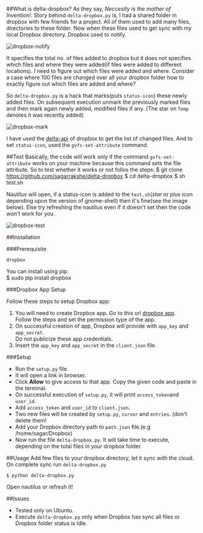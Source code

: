 ##What is delta-dropbox?
As they say, *Neccesity is the mother of Invention!*. Story behind `delta-dropbox.py` is, I had a shared folder in dropbox with few friends for a project. All of them  used to add many files, directories to these folder. Now when these files used to get sync with my local Dropbox directory. Dropbox used to notify.

![dropbox-notify](https://raw.github.com/sagarrakshe/delta-dropbox/master/_assets/dropbox-notify.png)

It specifies the total no. of files added to dropbox but it does not specifies which files and where they were added(if files were added to different locations). I need to figure out which files were added and where. Consider a case where 100 files are changed over all your dropbox folder how to exactly figure out which files are added and where?<br>

So `delta-dropbox.py` is a hack that marks(puts `status-icon`) these newly added files. On subsequent execution unmark the previously marked files and then mark again newly added, modified files if any. (The star on `Temp` denotes it was recently added)

![dropbox-mark](https://raw.github.com/sagarrakshe/delta-dropbox/master/_assets/dropbox-mark.png)

I have used the [delta-api](https://www.dropbox.com/static/developers/dropbox-python-sdk-1.6-docs/#dropbox.client.DropboxClient.delta) of dropbox to get the list of changed files. And to set `status-icon`, used the `gvfs-set-attribute` command.

##Test
Basically, the code will work only if the command `gvfs-set-attribute` works on your machine because this command sets the file attribute. So to test whether it works or not follos the steps: 
    $ git clone https://github.com/sagarrakshe/delta-dropbox
    $ cd delta-dropbox
    $ sh test.sh

Nautilus will open, if a status-icon is added to the `test.sh`(*star* or *plus* icon depending upon the version of gnome-shell) then it's fine(see the image below). Else try refreshing the nautilus even if it doesn't set then the code won't work for you.

![dropbox-test](https://raw.github.com/sagarrakshe/delta-dropbox/master/_assets/dropbox-test.png)

##Installation

###Prerequisite

    dropbox
You can install using pip:<br>
    $ sudo pip install dropbox

###Dropbox App Setup

Follow these steps to setup Dropbox app:

1. You will need to create Dropbox app. Go to this url [dropbox app](https://www.dropbox.com/developers/apps).<br>
    Follow the steps and set the permission type of the app.
2. On successful creation of app, Dropbox will provide with `app_key` and `app_secret`.<br> 
    Do not publicize these app credentials.
3. Insert the `app_key` and `app_secret` in the `client.json` file.

###Setup

* Run the `setup.py` file. <br>
* It will open a link in browser. 
* Click **Allow** to give access to that app. Copy the given code and paste in the terminal.
* On successful execution of `setup.py`, it will print `access_token`and `user_id`.
* Add `access_token` and `user_id` to `client.json`.
* Two new files will be created by `setup.py`, `cursor` and `entries`. (don't delete them!
* Add your Dropbox directory path to `path.json` file.(e.g /home/sagar/Dropbox)
* Now run the file `delta-dropbox.py`. It will take time to execute, depending on the total files in your dropbox folder.

##Usage
Add few files to your dropbox directory, let it sync with the cloud. On complete sync run `delta-dropbox.py`

    $ python delta-dropbox.py

Open nautilus or refresh it!

##Issues
* Tested only on Ubuntu.
* Execute `delta-dropbox.py` only when Dropbox has sync all files or Dropbox folder status is Idle.

